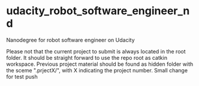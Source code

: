 # udacity_robot_software_engineer_nd
Nanodegree for robot software engineer on Udacity

Please not that the current project to submit is always located in the root folder. It should be straight forward to use the repo root as catkin workspace. Previous project material should be found as hidden folder with the sceme ".prjectX/", with X indicating the project number. 
Small change for test push